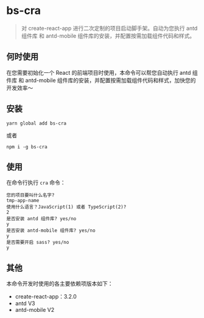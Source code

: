 # bs-cra
> 对 create-react-app 进行二次定制的项目启动脚手架。自动为您执行 antd 组件库 和 antd-mobile 组件库的安装，并配置按需加载组件代码和样式。

## 何时使用
在您需要初始化一个 React 的前端项目时使用，本命令可以帮您自动执行 antd 组件库 和 antd-mobile 组件库的安装，并配置按需加载组件代码和样式，加快您的开发效率～

## 安装
```
yarn global add bs-cra
```
或者
``` 
npm i -g bs-cra
```

## 使用
在命令行执行 `cra` 命令：
```
您的项目要叫什么名字?
tmp-app-name
使用什么语言？JavaScript(1) 或者 TypeScript(2)?
2
是否安装 antd 组件库? yes/no
y
是否安装 antd-mobile 组件库? yes/no
y
是否需要开启 sass? yes/no
y
```

## 其他
本命令开发时使用的各主要依赖项版本如下：

- create-react-app：3.2.0
- antd V3
- antd-mobile V2
